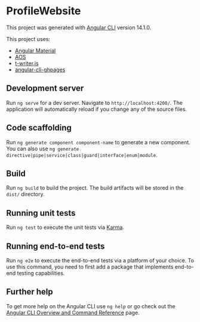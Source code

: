 # ProfileWebsite

This project was generated with [Angular CLI](https://github.com/angular/angular-cli) version 14.1.0.

This project uses:
- [Angular Material](https://material.angular.io/)
- [AOS](https://github.com/michalsnik/aos)
- [t-writer.js](https://github.com/ChrisCavs/t-writer.js)
- [angular-cli-ghpages](https://github.com/angular-schule/angular-cli-ghpages)

## Development server

Run `ng serve` for a dev server. Navigate to `http://localhost:4200/`. The application will automatically reload if you change any of the source files.

## Code scaffolding

Run `ng generate component component-name` to generate a new component. You can also use `ng generate directive|pipe|service|class|guard|interface|enum|module`.

## Build

Run `ng build` to build the project. The build artifacts will be stored in the `dist/` directory.

## Running unit tests

Run `ng test` to execute the unit tests via [Karma](https://karma-runner.github.io).

## Running end-to-end tests

Run `ng e2e` to execute the end-to-end tests via a platform of your choice. To use this command, you need to first add a package that implements end-to-end testing capabilities.

## Further help

To get more help on the Angular CLI use `ng help` or go check out the [Angular CLI Overview and Command Reference](https://angular.io/cli) page.
